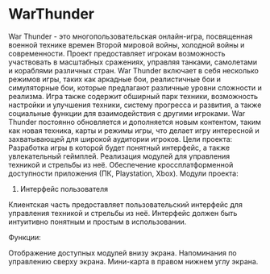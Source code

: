 # WarThunder
War Thunder - это многопользовательская онлайн-игра, посвященная военной технике времен Второй мировой войны, холодной войны и современности. Проект предоставляет игрокам возможность участвовать в масштабных сражениях, управляя танками, самолетами и кораблями различных стран. War Thunder включает в себя несколько режимов игры, таких как аркадные бои, реалистичные бои и симуляторные бои, которые предлагают различные уровни сложности и реализма. Игра также содержит обширный парк техники, возможность настройки и улучшения техники, систему прогресса и развития, а также социальные функции для взаимодействия с другими игроками. War Thunder постоянно обновляется и дополняется новым контентом, таким как новая техника, карты и режимы игры, что делает игру интересной и захватывающей для широкой аудитории игроков.
Цели проекта: Разработка игры в которой будет понятный интерфейс, а также увлекательный геймплей. Реализация модулей для управления техникой и стрельбы из неё. Обеспечение кроссплатформенной доступности приложения (ПК, Playstation, Xbox).
Модули проекта:
1. Интерфейс пользователя

Клиентская часть предоставляет пользовательский интерфейс для управления техникой и стрельбы из неё. Интерфейс должен быть интуитивно понятным и простым в использовании.

Функции:

Отображение доступных модулей внизу экрана. Напоминания по управлению сверху экрана. Мини-карта в правом нижнем углу экрана.

